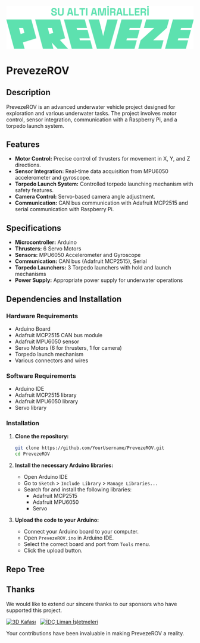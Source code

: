 ![PrevezeROV](/logo.png)
# PrevezeROV

## Description
PrevezeROV is an advanced underwater vehicle project designed for exploration and various underwater tasks. The project involves motor control, sensor integration, communication with a Raspberry Pi, and a torpedo launch system.

## Features
- **Motor Control:** Precise control of thrusters for movement in X, Y, and Z directions.
- **Sensor Integration:** Real-time data acquisition from MPU6050 accelerometer and gyroscope.
- **Torpedo Launch System:** Controlled torpedo launching mechanism with safety features.
- **Camera Control:** Servo-based camera angle adjustment.
- **Communication:** CAN bus communication with Adafruit MCP2515 and serial communication with Raspberry Pi.

## Specifications
- **Microcontroller:** Arduino
- **Thrusters:** 6 Servo Motors
- **Sensors:** MPU6050 Accelerometer and Gyroscope
- **Communication:** CAN bus (Adafruit MCP2515), Serial
- **Torpedo Launchers:** 3 Torpedo launchers with hold and launch mechanisms
- **Power Supply:** Appropriate power supply for underwater operations

## Dependencies and Installation
### Hardware Requirements
- Arduino Board
- Adafruit MCP2515 CAN bus module
- Adafruit MPU6050 sensor
- Servo Motors (6 for thrusters, 1 for camera)
- Torpedo launch mechanism
- Various connectors and wires

### Software Requirements
- Arduino IDE
- Adafruit MCP2515 library
- Adafruit MPU6050 library
- Servo library

### Installation
1. **Clone the repository:**
    ```bash
    git clone https://github.com/YourUsername/PrevezeROV.git
    cd PrevezeROV
    ```

2. **Install the necessary Arduino libraries:**
    - Open Arduino IDE
    - Go to `Sketch` > `Include Library` > `Manage Libraries...`
    - Search for and install the following libraries:
        - Adafruit MCP2515
        - Adafruit MPU6050
        - Servo

3. **Upload the code to your Arduino:**
    - Connect your Arduino board to your computer.
    - Open `PrevezeROV.ino` in Arduino IDE.
    - Select the correct board and port from `Tools` menu.
    - Click the upload button.

## Repo Tree


## Thanks
We would like to extend our sincere thanks to our sponsors who have supported this project.

[![3D Kafası](https://3dkafasi.com/logo.png)](https://3dkafasi.com/) &nbsp; [![İDÇ Liman İşletmeleri](https://www.idcliman.com.tr/images/logos/idc_resize_white.svg)](https://www.idcliman.com.tr/tr)

Your contributions have been invaluable in making PrevezeROV a reality.

